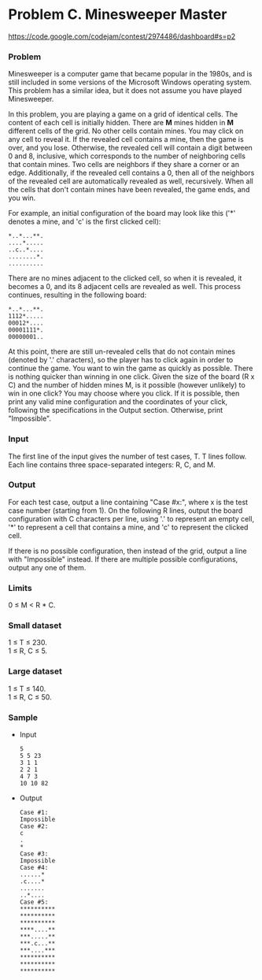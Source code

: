 # Problem C. Minesweeper Master

https://code.google.com/codejam/contest/2974486/dashboard#s=p2

### Problem

Minesweeper is a computer game that became popular in the 1980s, and is still included in some versions of the Microsoft Windows operating system. This problem has a similar idea, but it does not assume you have played Minesweeper.

In this problem, you are playing a game on a grid of identical cells. The content of each cell is initially hidden. There are **M** mines hidden in **M** different cells of the grid. No other cells contain mines. You may click on any cell to reveal it. If the revealed cell contains a mine, then the game is over, and you lose. Otherwise, the revealed cell will contain a digit between 0 and 8, inclusive, which corresponds to the number of neighboring cells that contain mines. Two cells are neighbors if they share a corner or an edge. Additionally, if the revealed cell contains a 0, then all of the neighbors of the revealed cell are automatically revealed as well, recursively. When all the cells that don't contain mines have been revealed, the game ends, and you win.

For example, an initial configuration of the board may look like this ('*' denotes a mine, and 'c' is the first clicked cell):

```
*..*...**.
....*.....
..c..*....
........*.
..........
```

There are no mines adjacent to the clicked cell, so when it is revealed, it becomes a 0, and its 8 adjacent cells are revealed as well. This process continues, resulting in the following board:

```
*..*...**.
1112*.....
00012*....
00001111*.
00000001..
```

At this point, there are still un-revealed cells that do not contain mines (denoted by '.' characters), so the player has to click again in order to continue the game.
You want to win the game as quickly as possible. There is nothing quicker than winning in one click. Given the size of the board (R x C) and the number of hidden mines M, is it possible (however unlikely) to win in one click? You may choose where you click. If it is possible, then print any valid mine configuration and the coordinates of your click, following the specifications in the Output section. Otherwise, print "Impossible".

### Input

The first line of the input gives the number of test cases, T. T lines follow. Each line contains three space-separated integers: R, C, and M.

### Output

For each test case, output a line containing "Case #x:", where x is the test case number (starting from 1). On the following R lines, output the board configuration with C characters per line, using '.' to represent an empty cell, '*' to represent a cell that contains a mine, and 'c' to represent the clicked cell.

If there is no possible configuration, then instead of the grid, output a line with "Impossible" instead. If there are multiple possible configurations, output any one of them.

### Limits

0 ≤ M < R * C.

### Small dataset

1 ≤ T ≤ 230.  
1 ≤ R, C ≤ 5.

### Large dataset

1 ≤ T ≤ 140.  
1 ≤ R, C ≤ 50.


### Sample

* Input

      5
      5 5 23
      3 1 1
      2 2 1
      4 7 3
      10 10 82

* Output

      Case #1:
      Impossible
      Case #2:
      c
      .
      *
      Case #3:
      Impossible
      Case #4:
      ......*
      .c....*
      .......
      ..*....
      Case #5:
      **********
      **********
      **********
      ****....**
      ***.....**
      ***.c...**
      ***....***
      **********
      **********
      **********
